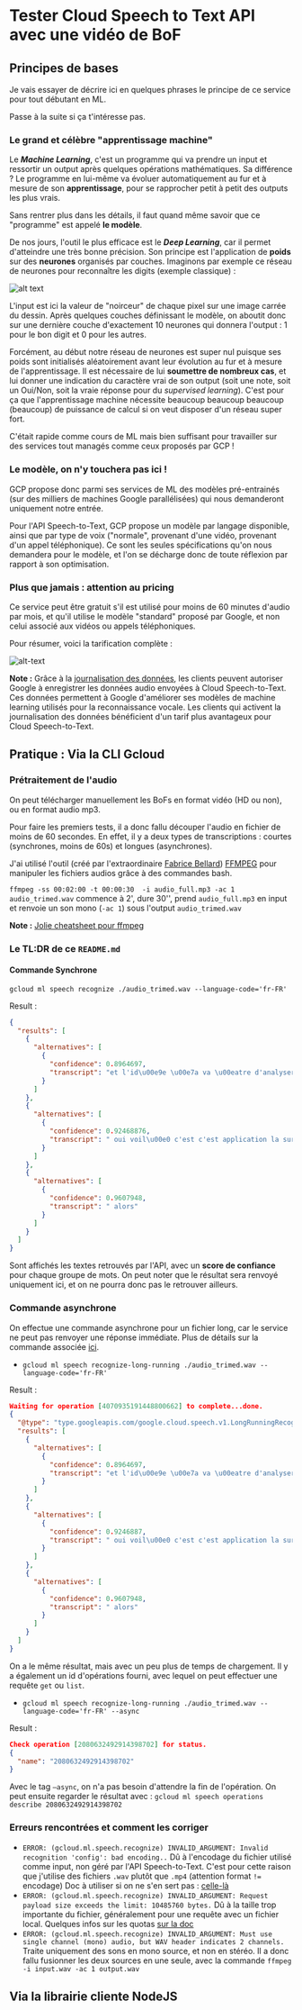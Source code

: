 # Tester Cloud Speech to Text API avec une vidéo de BoF

## Principes de bases

Je vais essayer de décrire ici en quelques phrases le principe de ce service pour tout débutant en ML.

Passe à la suite si ça t'intéresse pas.

### Le grand et célèbre "apprentissage machine"

Le ***Machine Learning***, c'est un programme qui va prendre un input et ressortir un output après quelques opérations mathématiques. Sa différence ? Le programme en lui-même va évoluer automatiquement au fur et à mesure de son **apprentissage**, pour se rapprocher petit à petit des outputs les plus vrais.

Sans rentrer plus dans les détails, il faut quand même savoir que ce "programme" est appelé **le modèle**.

De nos jours, l'outil le plus efficace est le ***Deep Learning***, car il permet d'atteindre une très bonne précision. Son principe est l'application de **poids** sur des **neurones** organisés par couches. Imaginons par exemple ce réseau de neurones pour reconnaître les digits (exemple classique) :

![alt text](https://mmlind.github.io/images/3lnn.svg)

L'input est ici la valeur de "noirceur" de chaque pixel sur une image carrée du dessin. Après quelques couches définissant le modèle, on aboutit donc sur une dernière couche d'exactement 10 neurones qui donnera l'output : 1 pour le bon digit et 0 pour les autres.

Forcément, au début notre réseau de neurones est super nul puisque ses poids sont initialisés aléatoirement avant leur évolution au fur et à mesure de l'apprentissage. Il est nécessaire de lui **soumettre de nombreux cas**, et lui donner une indication du caractère vrai de son output (soit une note, soit un Oui/Non, soit la vraie réponse pour du *supervised learning*). C'est pour ça que l'apprentissage machine nécessite beaucoup beaucoup beaucoup (beaucoup) de puissance de calcul si on veut disposer d'un réseau super fort.

C'était rapide comme cours de ML mais bien suffisant pour travailler sur des services tout managés comme ceux proposés par GCP !

### Le modèle, on n'y touchera pas ici !

GCP propose donc parmi ses services de ML des modèles pré-entrainés (sur des milliers de machines Google parallélisées) qui nous demanderont uniquement notre entrée.

Pour l'API Speech-to-Text, GCP propose un modèle par langage disponible, ainsi que par type de voix ("normale", provenant d'une vidéo, provenant d'un appel téléphonique). Ce sont les seules spécifications qu'on nous demandera pour le modèle, et l'on se décharge donc de toute réflexion par rapport à son optimisation.

### Plus que jamais : attention au pricing

Ce service peut être gratuit s'il est utilisé pour moins de 60 minutes d'audio par mois, et qu'il utilise le modèle "standard" proposé par Google, et non celui associé aux vidéos ou appels téléphoniques.

Pour résumer, voici la tarification complète :

![alt-text](https://i.imgur.com/uysoWfk.png)

**Note :** Grâce à la [journalisation des données](https://cloud.google.com/speech-to-text/docs/data-logging?hl=fr), les clients peuvent autoriser Google à enregistrer les données audio envoyées à Cloud Speech-to-Text. Ces données permettent à Google d'améliorer ses modèles de machine learning utilisés pour la reconnaissance vocale. Les clients qui activent la journalisation des données bénéficient d'un tarif plus avantageux pour Cloud Speech-to-Text.

## Pratique : Via la CLI Gcloud

### Prétraitement de l'audio

On peut télécharger manuellement les BoFs en format vidéo (HD ou non), ou en format audio mp3.

Pour faire les premiers tests, il a donc fallu découper l'audio en fichier de moins de 60 secondes. En effet, il y a deux types de transcriptions : courtes (synchrones, moins de 60s) et longues (asynchrones).

J'ai utilisé l'outil (créé par l'extraordinaire [Fabrice Bellard](https://fr.wikipedia.org/wiki/Fabrice_Bellard)) [FFMPEG](https://ffmpeg.org/) pour manipuler les fichiers audios grâce à des commandes bash.

`ffmpeg -ss 00:02:00 -t 00:00:30  -i audio_full.mp3 -ac 1 audio_trimed.wav`
commence à 2', dure 30'', prend `audio_full.mp3` en input et renvoie un son mono (`-ac 1`) sous l'output `audio_trimed.wav`

**Note :** [Jolie cheatsheet pour ffmpeg](https://gist.github.com/protrolium/e0dbd4bb0f1a396fcb55)

### Le TL:DR de ce `README.md`

#### Commande Synchrone

`gcloud ml speech recognize ./audio_trimed.wav --language-code='fr-FR'`

Result :

```json
{
  "results": [
    {
      "alternatives": [
        {
          "confidence": 0.8964697,
          "transcript": "et l'id\u00e9e \u00e7a va \u00eatre d'analyser les diff\u00e9rents de les log de tous les comics pour tirer des choses qui soient activable"
        }
      ]
    },
    {
      "alternatives": [
        {
          "confidence": 0.92468876,
          "transcript": " oui voil\u00e0 c'est c'est application la sur lesquels lesquelles on va on va analyser les langues et expliquer un peu d'o\u00f9 l'on part et pourquoi en fait on fait en fait ces choses-l\u00e0 qu'est-ce qu'on peut en tirer"
        }
      ]
    },
    {
      "alternatives": [
        {
          "confidence": 0.9607948,
          "transcript": " alors"
        }
      ]
    }
  ]
}
```

Sont affichés les textes retrouvés par l'API, avec un **score de confiance** pour chaque groupe de mots. On peut noter que le résultat sera renvoyé uniquement ici, et on ne pourra donc pas le retrouver ailleurs.

### Commande asynchrone 

On effectue une commande asynchrone pour un fichier long, car le service ne peut pas renvoyer une réponse immédiate. Plus de détails sur la commande associée [ici](https://cloud.google.com/sdk/gcloud/reference/ml/speech/recognize-long-running?hl=fr).

* `gcloud ml speech recognize-long-running ./audio_trimed.wav --language-code='fr-FR'`

Result :

```json
Waiting for operation [4070935191448800662] to complete...done.                                                                                                                                                                                                                
{
  "@type": "type.googleapis.com/google.cloud.speech.v1.LongRunningRecognizeResponse",
  "results": [
    {
      "alternatives": [
        {
          "confidence": 0.8964697,
          "transcript": "et l'id\u00e9e \u00e7a va \u00eatre d'analyser les diff\u00e9rents de les log de tous les comics pour tirer des choses qui soient activable"
        }
      ]
    },
    {
      "alternatives": [
        {
          "confidence": 0.9246887,
          "transcript": " oui voil\u00e0 c'est c'est application la sur lesquels lesquelles on va on va analyser les langues et expliquer un peu d'o\u00f9 l'on part et pourquoi en fait on fait en fait ces choses-l\u00e0 qu'est-ce qu'on peut en tirer"
        }
      ]
    },
    {
      "alternatives": [
        {
          "confidence": 0.9607948,
          "transcript": " alors"
        }
      ]
    }
  ]
}

```

On a le même résultat, mais avec un peu plus de temps de chargement. Il y a également un id d'opérations fourni, avec lequel on peut effectuer une requête `get` ou `list`.

* `gcloud ml speech recognize-long-running ./audio_trimed.wav --language-code='fr-FR' --async`

Result :

```json
Check operation [2080632492914398702] for status.
{
  "name": "2080632492914398702"
}
```

Avec le tag `—async`, on n'a pas besoin d'attendre la fin de l'opération. On peut ensuite regarder le résultat avec : `gcloud ml speech operations describe 2080632492914398702`

### Erreurs rencontrées et comment les corriger

* `ERROR: (gcloud.ml.speech.recognize) INVALID_ARGUMENT: Invalid recognition 'config': bad encoding..`
  Dû à l'encodage du fichier utilisé comme input, non géré par l'API Speech-to-Text. C'est pour cette raison que j'utilise des fichiers `.wav` plutôt que `.mp4` (attention format `!=` encodage)
  Doc à utiliser si on ne s'en sert pas : [celle-là](https://cloud.google.com/speech-to-text/docs/encoding?hl=fr)
* `ERROR: (gcloud.ml.speech.recognize) INVALID_ARGUMENT: Request payload size exceeds the limit: 10485760 bytes.`
  Dû à la taille trop importante du fichier, généralement pour une requête avec un fichier local.
  Quelques infos sur les quotas [sur la doc](https://cloud.google.com/speech-to-text/quotas?hl=fr)
* `ERROR: (gcloud.ml.speech.recognize) INVALID_ARGUMENT: Must use single channel (mono) audio, but WAV header indicates 2 channels.`
  Traite uniquement des sons en mono source, et non en stéréo. Il a donc fallu fusionner les deux sources en une seule, avec la commande `ffmpeg -i input.wav -ac 1 output.wav`

## Via la librairie cliente NodeJS

